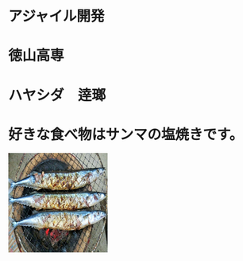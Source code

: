 # アジャイル開発
# 徳山高専

# ハヤシダ　逹瑯

# 好きな食べ物はサンマの塩焼きです。
<img src="1cf2c8ed7a9ac67e3ef6e83be0410dfd_t.jpeg" alt="サンマ" title="秋刀魚" width="200" height="200"/>
